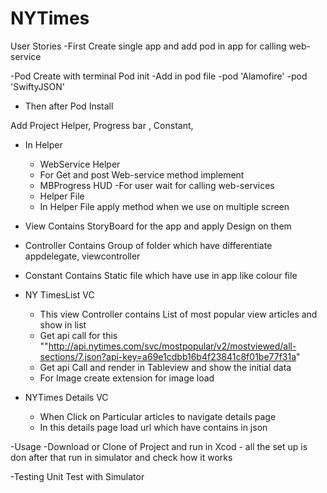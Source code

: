 # NYTimes
User Stories
-First Create single app and add pod in app for calling web-service 

-Pod Create with terminal
    Pod init
        -Add in pod file 
            -pod 'Alamofire'
            -pod 'SwiftyJSON' 
            
- Then after Pod Install

Add Project Helper, Progress bar , Constant, 

- In Helper 
    - WebService Helper
    - For Get and post Web-service method implement
    - MBProgress HUD
-For user wait for calling web-services
    - Helper File   
    - In Helper File apply method when we use on multiple screen

- View Contains  StoryBoard for the app and apply Design on them
- Controller  Contains Group of folder which have differentiate appdelegate, viewcontroller
- Constant Contains Static file which have use in app like colour file

- NY TimesList VC
    - This view Controller contains List of most popular view articles and show in list 
    - Get api call for this ""http://api.nytimes.com/svc/mostpopular/v2/mostviewed/all-sections/7.json?api-key=a69e1cdbb16b4f23841c8f01be77f31a"
    - Get api Call and render in Tableview and show the initial data
    - For Image create extension for image load

- NYTimes Details VC 
    - When Click on Particular articles to navigate details page 
    - In this details page load url which have contains in json 

-Usage
-Download or Clone of Project and run in Xcod
    - all the set up is don after that run in simulator and check how it works

-Testing 
    Unit Test with Simulator 





    
